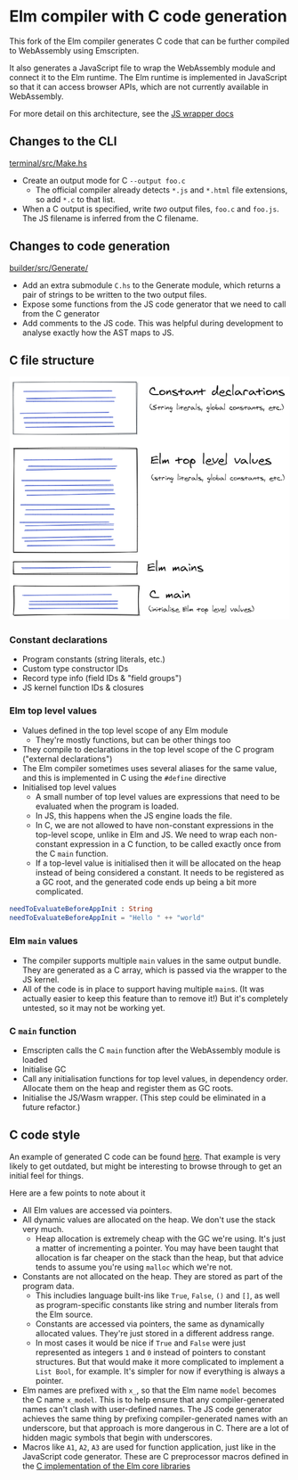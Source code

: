 # Elm compiler with C code generation

This fork of the Elm compiler generates C code that can be further compiled to WebAssembly using Emscripten.

It also generates a JavaScript file to wrap the WebAssembly module and connect it to the Elm runtime. The Elm runtime is implemented in JavaScript so that it can access browser APIs, which are not currently available in WebAssembly.

For more detail on this architecture, see the [JS wrapper docs](./wrapper.md)

## Changes to the CLI

[terminal/src/Make.hs](https://github.com/brian-carroll/elm-compiler/blob/master/terminal/src/Make.hs)
- Create an output mode for C `--output foo.c`
  - The official compiler already detects `*.js` and `*.html` file extensions, so add `*.c` to that list.
- When a C output is specified, write _two_ output files, `foo.c` and `foo.js`. The JS filename is inferred from the C filename.

## Changes to code generation

[builder/src/Generate/](https://github.com/brian-carroll/elm-compiler/tree/master/compiler/src/Generate)
- Add an extra submodule `C.hs` to the Generate module, which returns a pair of strings to be written to the two output files.
- Expose some functions from the JS code generator that we need to call from the C generator
- Add comments to the JS code. This was helpful during development to analyse exactly how the AST maps to JS.

## C file structure

![Diagram of C file structure](./docs/images/c-file-structure.png)


### Constant declarations

- Program constants (string literals, etc.)
- Custom type constructor IDs
- Record type info (field IDs & "field groups")
- JS kernel function IDs & closures

### Elm top level values

- Values defined in the top level scope of any Elm module
  - They're mostly functions, but can be other things too
- They compile to declarations in the top level scope of the C program ("external declarations")
- The Elm compiler sometimes uses several aliases for the same value, and this is implemented in C using the `#define` directive
- Initialised top level values
  - A small number of top level values are expressions that need to be evaluated when the program is loaded.
  - In JS, this happens when the JS engine loads the file.
  - In C, we are not allowed to have non-constant expressions in the top-level scope, unlike in Elm and JS. We need to wrap each non-constant expression in a C function, to be called exactly once from the C `main` function.
  - If a top-level value is initialised then it will be allocated on the heap instead of being considered a constant. It needs to be registered as a GC root, and the generated code ends up being a bit more complicated.

```elm
needToEvaluateBeforeAppInit : String
needToEvaluateBeforeAppInit = "Hello " ++ "world"
```

### Elm `main` values

- The compiler supports multiple `main` values in the same output bundle. They are generated as a C array, which is passed via the wrapper to the JS kernel.
- All of the code is in place to support having multiple `main`s. (It was actually easier to keep this feature than to remove it!) But it's completely untested, so it may not be working yet.

### C `main` function

- Emscripten calls the C `main` function after the WebAssembly module is loaded
- Initialise GC
- Call any initialisation functions for top level values, in dependency order. Allocate them on the heap and register them as GC roots.
- Initialise the JS/Wasm wrapper. (This step could be eliminated in a future refactor.)

## C code style

An example of generated C code can be found [here](https://github.com/brian-carroll/elm-compiler/blob/master/test/cycle/hand_edited.c). That example is very likely to get outdated, but might be interesting to browse through to get an initial feel for things.

Here are a few points to note about it

- All Elm values are accessed via pointers.
- All dynamic values are allocated on the heap. We don't use the stack very much.
  - Heap allocation is extremely cheap with the GC we're using. It's just a matter of incrementing a pointer. You may have been taught that allocation is far cheaper on the stack than the heap, but that advice tends to assume you're using `malloc` which we're not.
- Constants are not allocated on the heap. They are stored as part of the program data.
  - This includies language built-ins like `True`, `False`, `()` and `[]`, as well as program-specific constants like string and number literals from the Elm source.
  - Constants are accessed via pointers, the same as dynamically allocated values. They're just stored in a different address range.
  - In most cases it would be nice if `True` and `False` were just represented as integers `1` and `0` instead of pointers to constant structures. But that would make it more complicated to implement a `List Bool`, for example. It's simpler for now if everything is always a pointer.
- Elm names are prefixed with `x_`, so that the Elm name `model` becomes the C name `x_model`. This is to help ensure that any compiler-generated names can't clash with user-defined names. The JS code generator achieves the same thing by prefixing compiler-generated names with an underscore, but that approach is more dangerous in C. There are a lot of hidden magic symbols that begin with underscores.
- Macros like `A1`, `A2`, `A3` are used for function application, just like in the JavaScript code generator. These are C preprocessor macros defined in the [C implementation of the Elm core libraries](https://github.com/brian-carroll/elm_c_wasm/blob/fa096c3516fafdcc88c2047744dc686e05cd3cd2/src/kernel/utils.h)
